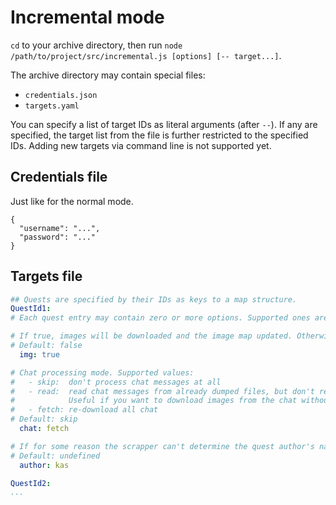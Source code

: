 # Incremental mode

`cd` to your archive directory, then run `node /path/to/project/src/incremental.js [options] [-- target...]`.

The archive directory may contain special files:
- `credentials.json`
- `targets.yaml`

You can specify a list of target IDs as literal arguments (after `--`). If any are specified, the target list from the file is further restricted to the specified IDs. Adding new targets via command line is not supported yet.

## Credentials file

Just like for the normal mode.

```
{
  "username": "...",
  "password": "..."
}
```

## Targets file

```yaml
## Quests are specified by their IDs as keys to a map structure.
QuestId1:
# Each quest entry may contain zero or more options. Supported ones are:

# If true, images will be downloaded and the image map updated. Otherwise, images won't be considered at all.
# Default: false
  img: true

# Chat processing mode. Supported values:
#   - skip:  don't process chat messages at all
#   - read:  read chat messages from already dumped files, but don't re-download them.
#            Useful if you want to download images from the chat without updating the chat.
#   - fetch: re-download all chat
# Default: skip
  chat: fetch

# If for some reason the scrapper can't determine the quest author's name, it can be set explicitly. Usually not needed.
# Default: undefined
  author: kas

QuestId2:
...
```
